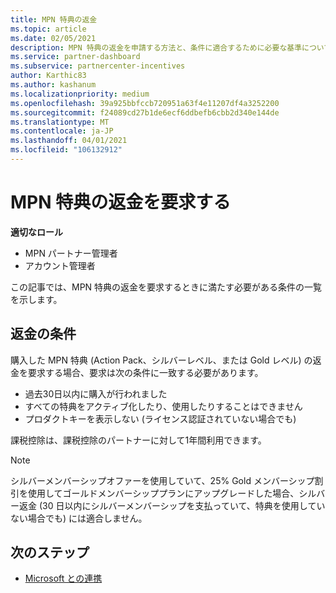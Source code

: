 ```yaml
---
title: MPN 特典の返金
ms.topic: article
ms.date: 02/05/2021
description: MPN 特典の返金を申請する方法と、条件に適合するために必要な基準について説明します。
ms.service: partner-dashboard
ms.subservice: partnercenter-incentives
author: Karthic83
ms.author: kashanum
ms.localizationpriority: medium
ms.openlocfilehash: 39a925bbfccb720951a63f4e11207df4a3252200
ms.sourcegitcommit: f24089cd27b1de6ecf6ddbefb6cbb2d340e144de
ms.translationtype: MT
ms.contentlocale: ja-JP
ms.lasthandoff: 04/01/2021
ms.locfileid: "106132912"
---
```

# <a name="request-a-refund-for-an-mpn-benefit"></a>MPN 特典の返金を要求する

**適切なロール**

- MPN パートナー管理者
- アカウント管理者

この記事では、MPN 特典の返金を要求するときに満たす必要がある条件の一覧を示します。

## <a name="criteria-for-a-refund"></a>返金の条件
購入した MPN 特典 (Action Pack、シルバーレベル、または Gold レベル) の返金を要求する場合、要求は次の条件に一致する必要があります。

- 過去30日以内に購入が行われました
- すべての特典をアクティブ化したり、使用したりすることはできません
- プロダクトキーを表示しない (ライセンス認証されていない場合でも)

課税控除は、課税控除のパートナーに対して1年間利用できます。

>[!NOTE]
>シルバーメンバーシップオファーを使用していて、25% Gold メンバーシップ割引を使用してゴールドメンバーシッププランにアップグレードした場合、シルバー返金 (30 日以内にシルバーメンバーシップを支払っていて、特典を使用していない場合でも) には適合しません。

## <a name="next-steps"></a>次のステップ

- [Microsoft との連携](mpn-overview.md)

